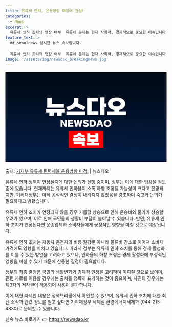```yaml
---
title: 유류세 탄력, 운용방향 미정에 관심!
categories:
  - News
excerpt: >
  유류세 인하 조치의 연장 여부  유류세 문제는 현재 사회적, 경제적으로 중요한 이슈입니다. 많은 국민들이 유…
feature_text: >
  ## seoulnews 실시간 뉴스 속보입니다.

  유류세 인하 조치의 연장 여부  유류세 문제는 현재 사회적, 경제적으로 중요한 이슈입니다. 많은 국민들이 유…
image: '/assets/img/newsdao_breakingnews.jpg'
---
```


![뉴스다오 속보](/assets/img/newsdao_breakingnews.jpg)

<p>출처: <a href="https://newsdao.kr/4246" rel="dofollow">기재부 유류세 탄력세율 운용방향 미정!</a> | 뉴스다오</p>

유류세 인하 정책이 연장될지에 대한 논의가 진행 중이며, 정부는 이에 대한 입장을 검토 중에 있습니다. 현재까지는 유류세 인하율이 소폭 하향 조정될 가능성이 크다고 전망되지만, 기획재정부는 아직 공식적인 결정이 내려지지 않았음을 강조하며 숙고와 논의가 필요하다고 밝혔습니다. 

유류세 인하 조치가 연장되지 않을 경우 기름값 상승으로 인해 운송비와 물가가 상승할 우려가 있으며, 이로 인해 국민들의 생활비 부담이 늘어날 수 있습니다. 반면, 유류세 인하 조치가 연장된다면 운송업체와 소비자들에게 긍정적인 영향을 미칠 것으로 예상됩니다. 

유류세 인하 조치는 자동차 운전자의 비용 절감뿐 아니라 물류비 감소로 이어져 소비재 가격에도 영향을 미치고 있습니다. 따라서 정부는 유류세 인하 조치를 통해 경제 활성화를 이룰 수 있는 방안을 고려하고 있으나, 인하율의 하향 조정은 경제 활성화에 부정적인 영향을 미칠 수 있기 때문에 신중한 결정이 필요합니다.

정부의 최종 결정은 국민의 생활변화와 경제적 안정을 고려하여 이뤄질 것으로 보이며, 관련 자료를 이용할 경우에는 출처를 정확히 표기하는 것이 중요하며, 사진의 경우에는 제3자의 저작권이 적용되어 사용이 불가합니다. 

이에 대한 자세한 내용은 정책브리핑에서 확인할 수 있으며, 유류세 인하 조치에 대한 최신 소식과 관련 정보를 얻고 싶다면 기획재정부 세제실 환경에너지세제과 (044-215-4330)로 문의할 수 있습니다. 

신속 뉴스 바로가기 👉 <a href="https://newsdao.kr" rel="dofollow">https://newsdao.kr</a>


